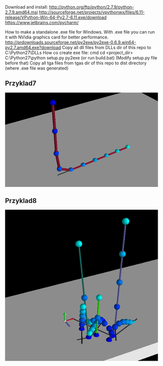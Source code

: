 Download and install:
http://python.org/ftp/python/2.7.9/python-2.7.9.amd64.msi
http://sourceforge.net/projects/vpythonwx/files/6.11-release/VPython-Win-64-Py2.7-6.11.exe/download
https://www.jetbrains.com/pycharm/

How to make a standalone .exe file for Windows. With .exe file you can run it with NVidia graphics card for better performance.
http://prdownloads.sourceforge.net/py2exe/py2exe-0.6.9.win64-py2.7.amd64.exe?download
Copy all dll files from DLLs dir of this repo to C:\Python27\DLLs
How co create exe file:
cmd
cd <project_dir>
C:\Python27\python setup.py py2exe (or run build.bat)
(Modify setup.py file before that)
Copy all tga files from tgas dir of this repo to dist directory (where .exe file was generated)

## Przyklad7
![Przyklad7](/screenshots/przyklad7.PNG)
## Przyklad8
![Przyklad8](/screenshots/przyklad8.PNG)
